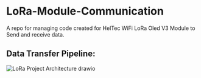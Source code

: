 # LoRa-Module-Communication
A repo for managing code created for HelTec  WiFi LoRa Oled V3 Module to Send and receive data. 


## Data Transfer Pipeline:
![LoRa Project Architecture drawio](https://user-images.githubusercontent.com/53947016/235356588-568699da-a90a-4970-979e-528e67899119.png)


